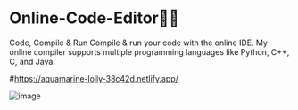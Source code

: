# Online-Code-Editor🧑‍💻
Code, Compile & Run
Compile & run your code with the online IDE. My online compiler supports multiple programming languages like Python, C++, C, and Java.

#https://aquamarine-lolly-38c42d.netlify.app/

![image](https://user-images.githubusercontent.com/76203883/164957937-bf62c3ac-598f-42d4-bb0e-a5d495b6d9cf.png)




